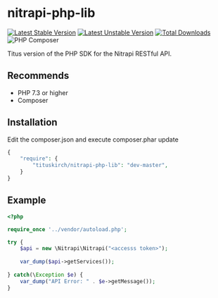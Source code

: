 nitrapi-php-lib
===========

[![Latest Stable Version](https://poser.pugx.org/tituskirch/nitrapi-php-lib/v/stable.png)](https://packagist.org/packages/tituskirch/nitrapi-php-lib)
[![Latest Unstable Version](https://poser.pugx.org/tituskirch/nitrapi-php-lib/v/unstable.svg)](https://packagist.org/packages/tituskirch/nitrapi-php-lib)
[![Total Downloads](https://poser.pugx.org/tituskirch/nitrapi-php-lib/downloads.png)](https://packagist.org/packages/tituskirch/nitrapi-php-lib)
![PHP Composer](https://github.com/tituskirch/nitrapi-php-lib/workflows/PHP%20Composer/badge.svg)

Titus version of the PHP SDK for the Nitrapi RESTful API.


Recommends
---------

* PHP 7.3 or higher
* Composer


Installation
------------

Edit the composer.json and execute composer.phar update
``` php
{
    "require": {
        "tituskirch/nitrapi-php-lib": "dev-master",
    }
}
```

Example
-------

```php
<?php

require_once '../vendor/autoload.php';

try {
    $api = new \Nitrapi\Nitrapi("<accesss token>");
    
    var_dump($api->getServices());
    
} catch(\Exception $e) {
    var_dump("API Error: " . $e->getMessage());
}
```
